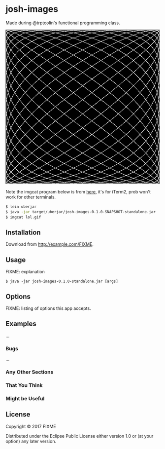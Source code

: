 # josh-images

Made during @trptcolin's functional programming class.

![resulting gif](lol.gif)

Note the imgcat program below is from [here](https://github.com/JoshCheek/dotfiles/blob/ee1607e3bf815a481c899627bcef04e5fedb926b/bin/imgcat),
it's for iTerm2, prob won't work for other terminals.

```sh
$ lein uberjar
$ java -jar target/uberjar/josh-images-0.1.0-SNAPSHOT-standalone.jar
$ imgcat lol.gif
```

## Installation

Download from http://example.com/FIXME.

## Usage

FIXME: explanation

    $ java -jar josh-images-0.1.0-standalone.jar [args]

## Options

FIXME: listing of options this app accepts.

## Examples

...

### Bugs

...

### Any Other Sections
### That You Think
### Might be Useful

## License

Copyright © 2017 FIXME

Distributed under the Eclipse Public License either version 1.0 or (at
your option) any later version.
